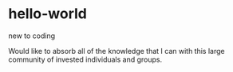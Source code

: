 # hello-world
new to coding

Would like to absorb all of the knowledge that I can with this large community of invested individuals and groups. 
